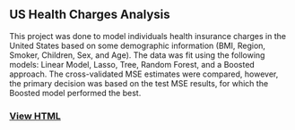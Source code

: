 ## US Health Charges Analysis
This project was done to model individuals health insurance charges in the United States based on some demographic information (BMI, Region, Smoker, Children, Sex, and Age). The data was fit using the following models: Linear Model, Lasso, Tree, Random Forest, and a Boosted approach. The cross-validated MSE estimates were compared, however, the primary decision was based on the test MSE results, for which the Boosted model performed the best. 

### [View HTML](https://dhunsheth.github.io/US_Health_Charges_Analysis/)
